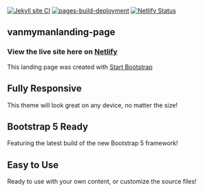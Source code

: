 [![Jekyll site CI](https://github.com/SOliv1/vanmymanlanding-page/actions/workflows/jekyll-docker.yml/badge.svg)](https://github.com/SOliv1/vanmymanlanding-page/actions/workflows/jekyll-docker.yml)
[![pages-build-deployment](https://github.com/SOliv1/vanmymanlanding-page/actions/workflows/pages/pages-build-deployment/badge.svg)](https://github.com/SOliv1/vanmymanlanding-page/actions/workflows/pages/pages-build-deployment)
[![Netlify Status](https://api.netlify.com/api/v1/badges/fa7a6497-3e31-49f8-94bc-195512315a52/deploy-status?branch=master)](https://app.netlify.com/sites/vanmyman/deploys)

## vanmymanlanding-page
### View the live site here on [Netlify](https://vanmyman.netlify.app/)

This landing page was created with [Start Bootstrap](https://startbootstrap.com/previews/landing-page) 

## Fully Responsive
This theme will look great on any device, no matter the size!

## Bootstrap 5 Ready
Featuring the latest build of the new Bootstrap 5 framework!

## Easy to Use
Ready to use with your own content, or customize the source files!
